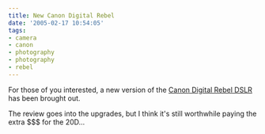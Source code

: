 ```yaml
---
title: New Canon Digital Rebel
date: '2005-02-17 10:54:05'
tags:
- camera
- canon
- photography
- photography
- rebel
---
```


For those of you interested, a new version of the <a href="http://www.pma-show.com/review/canon/001_EOS_digital_rebel_xt.html">Canon Digital Rebel DSLR</a> has been brought out.

The review goes into the upgrades, but I think it's still worthwhile paying the extra $$$ for the 20D...
